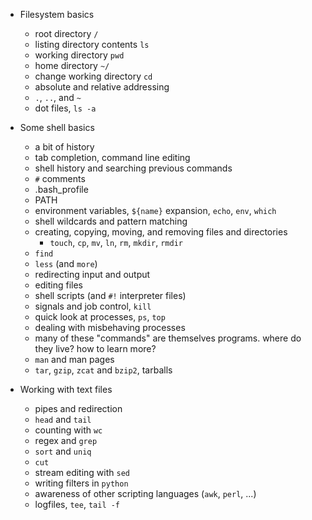 * Filesystem basics
   * root directory `/`
   * listing directory contents `ls`
   * working directory `pwd`
   * home directory `~/`
   * change working directory `cd`
   * absolute and relative addressing
   * `.`, `..`, and `~`
   * dot files, `ls -a`

* Some shell basics
   * a bit of history
   * tab completion, command line editing
   * shell history and searching previous commands
   * `#` comments 
   * .bash_profile
   * PATH
   * environment variables, `${name}` expansion, `echo`, `env`, `which`
   * shell wildcards and pattern matching
   * creating, copying, moving, and removing files and directories
      * `touch`, `cp`, `mv`, `ln`, `rm`, `mkdir`, `rmdir`
   * `find`
   * `less` (and `more`)
   * redirecting input and output
   * editing files
   * shell scripts (and `#!` interpreter files)
   * signals and job control, `kill`
   * quick look at processes, `ps`, `top`
   * dealing with misbehaving processes
   * many of these "commands" are themselves programs.  where do they live?  how to learn more?
   * `man` and man pages
   * `tar`, `gzip`, `zcat` and `bzip2`, tarballs

* Working with text files
   * pipes and redirection
   * `head` and `tail`
   * counting with `wc`
   * regex and `grep`
   * `sort` and `uniq`
   * `cut`
   * stream editing with `sed`
   * writing filters in `python`
   * awareness of other scripting languages (`awk`, `perl`, ...)
   * logfiles, `tee`, `tail -f`   
